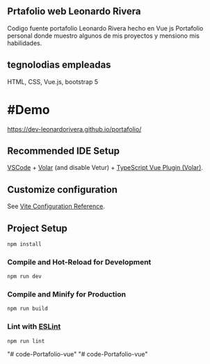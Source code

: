 ## Prtafolio web Leonardo Rivera
Codigo fuente portafolio Leonardo Rivera hecho en Vue js
Portafolio personal donde muestro algunos de mis proyectos y mensiono mis habilidades.

## tegnolodias empleadas
HTML, CSS, Vue.js, bootstrap 5

# #Demo
https://dev-leonardorivera.github.io/portafolio/



## Recommended IDE Setup

[VSCode](https://code.visualstudio.com/) + [Volar](https://marketplace.visualstudio.com/items?itemName=Vue.volar) (and disable Vetur) + [TypeScript Vue Plugin (Volar)](https://marketplace.visualstudio.com/items?itemName=Vue.vscode-typescript-vue-plugin).

## Customize configuration

See [Vite Configuration Reference](https://vitejs.dev/config/).

## Project Setup

```sh
npm install
```

### Compile and Hot-Reload for Development

```sh
npm run dev
```

### Compile and Minify for Production

```sh
npm run build
```

### Lint with [ESLint](https://eslint.org/)

```sh
npm run lint
```
"# code-Portafolio-vue" 
"# code-Portafolio-vue" 
